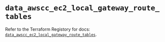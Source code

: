 # `data_awscc_ec2_local_gateway_route_tables`

Refer to the Terraform Registory for docs: [`data_awscc_ec2_local_gateway_route_tables`](https://registry.terraform.io/providers/hashicorp/awscc/0.70.0/docs/data-sources/ec2_local_gateway_route_tables).
